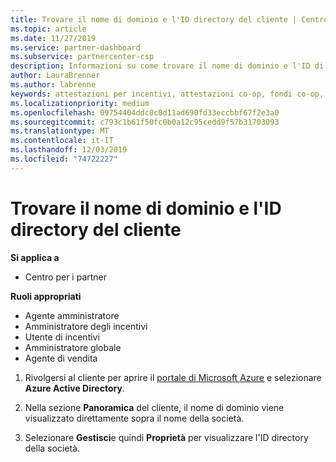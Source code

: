 ```yaml
---
title: Trovare il nome di dominio e l'ID directory del cliente | Centro per i partner
ms.topic: article
ms.date: 11/27/2019
ms.service: partner-dashboard
ms.subservice: partnercenter-csp
description: Informazioni su come trovare il nome di dominio e l'ID di directory del cliente quando si invia un'attestazione.
author: LauraBrenner
ms.author: labrenne
keywords: attestazioni per incentivi, attestazioni co-op, fondi co-op, OSA, ISV, associazione di ricavi, nome di dominio, ID directory
ms.localizationpriority: medium
ms.openlocfilehash: 09754404ddc0c0d11ad690fd33eccbbf67f2e3a0
ms.sourcegitcommit: c793c1b61f50fc0b0a12c95cedd9f57b31703093
ms.translationtype: MT
ms.contentlocale: it-IT
ms.lasthandoff: 12/03/2019
ms.locfileid: "74722227"
---
```

# <a name="find-your-customers-domain-name-and-directory-id"></a>Trovare il nome di dominio e l'ID directory del cliente

**Si applica a**

- Centro per i partner

**Ruoli appropriati**

- Agente amministratore
- Amministratore degli incentivi
- Utente di incentivi
- Amministratore globale
- Agente di vendita

1.  Rivolgersi al cliente per aprire il [portale di Microsoft Azure](https://ms.portal.azure.com/#home) e selezionare **Azure Active Directory**. 

2.  Nella sezione **Panoramica** del cliente, il nome di dominio viene visualizzato direttamente sopra il nome della società.  

3.  Selezionare **Gestisci**e quindi **Proprietà** per visualizzare l'ID directory della società.
